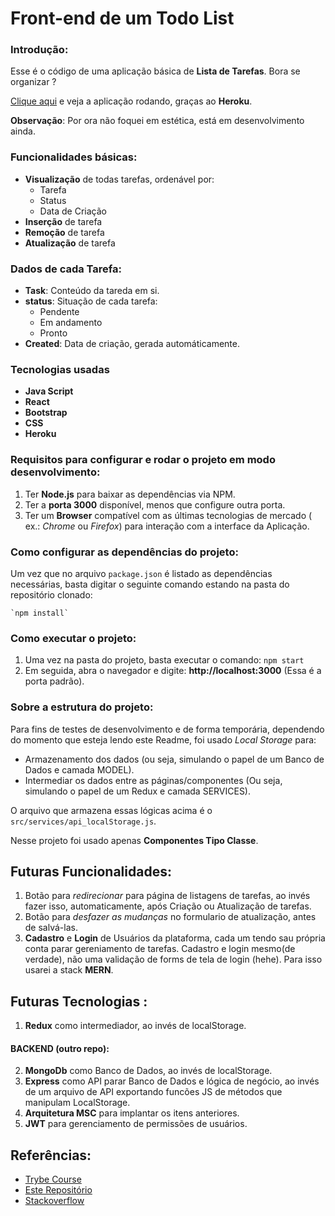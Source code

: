 # Front-end de um Todo List

### Introdução:

Esse é o código de uma aplicação básica de **Lista de Tarefas**.
Bora se organizar ?

[Clique aqui](https://becauro-todo-list.herokuapp.com/) e veja a aplicação rodando, graças ao **Heroku**.

**Observação**: Por ora não foquei em estética, está em desenvolvimento ainda.

### Funcionalidades básicas:

* **Visualização** de todas tarefas, ordenável por:
  * Tarefa
  * Status
  * Data de Criação
* **Inserção** de tarefa
* **Remoção** de tarefa
* **Atualização** de tarefa

### Dados de cada Tarefa:
* **Task**: Conteúdo da tareda em si.
* **status**: Situação de cada tarefa:
  * Pendente 
  * Em andamento
  * Pronto
* **Created**: Data de criação, gerada automáticamente.

### Tecnologias usadas

* **Java Script**
* **React** 
* **Bootstrap**
* **CSS**
* **Heroku**

### Requisitos para configurar e rodar o projeto em modo desenvolvimento:

1. Ter **Node.js** para baixar as dependências via NPM.
2. Ter a **porta 3000** disponível, menos que configure outra porta.
3. Ter um **Browser** compatível com as últimas tecnologias de mercado ( ex.: _Chrome_ ou _Firefox_) para interação com a interface da Aplicação.

### Como configurar as dependências do projeto:

Um vez que no arquivo `package.json` é listado as dependências necessárias, basta digitar o seguinte comando estando na pasta do repositório clonado:

    `npm install`

### Como executar o projeto:

1. Uma vez na pasta do projeto, basta executar o comando: `npm start`
2. Em seguida, abra o navegador e digite: **http://localhost:3000** (Essa é a porta padrão).

### Sobre a estrutura do projeto:

Para fins de testes de desenvolvimento e de forma temporária, dependendo do momento que esteja lendo este Readme, foi usado _Local Storage_ para:

* Armazenamento dos dados (ou seja, simulando o papel de um Banco de Dados e camada MODEL).
* Intermediar os dados entre as páginas/componentes (Ou seja, simulando o papel de um Redux e camada SERVICES).

O arquivo que armazena essas lógicas acima é o `src/services/api_localStorage.js`.

Nesse projeto foi usado apenas **Componentes Tipo Classe**.


## Futuras Funcionalidades:

1. Botão para _redirecionar_ para página de listagens de tarefas, ao invés fazer isso, automaticamente, após Criação ou Atualização de tarefas.
2. Botão para _desfazer as mudanças_ no formulario de atualização, antes de salvá-las.
3. **Cadastro** e **Login** de Usuários da plataforma, cada um tendo sau própria conta parar gereniamento de tarefas. Cadastro e login mesmo(de verdade), não uma validação de forms de tela de login (hehe). Para isso usarei a stack **MERN**.

## Futuras Tecnologias :

1. **Redux** como intermediador, ao invés de localStorage.

#### BACKEND (outro repo):

2. **MongoDb** como Banco de Dados, ao invés de localStorage.
3. **Express** como API parar Banco de Dados e lógica de negócio, ao invés de um arquivo de API exportando funcões JS de métodos que manipulam LocalStorage. 
5. **Arquitetura MSC** para implantar os itens anteriores.
6. **JWT** para gerenciamento de permissões de usuários.

## Referências:

* [Trybe Course](https://www.betrybe.com/)
* [Este Repositório](https://github.com/satansdeer/mern-crud)
* [Stackoverflow](https://stackoverflow.com/)
